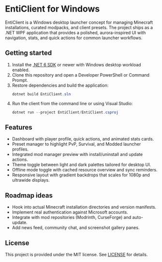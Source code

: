 # EntiClient for Windows

EntiClient is a Windows desktop launcher concept for managing Minecraft installations, curated modpacks, and client presets. The project ships as a .NET WPF application that provides a polished, aurora-inspired UI with navigation, stats, and quick actions for common launcher workflows.

## Getting started

1. Install the [.NET 6 SDK](https://dotnet.microsoft.com/en-us/download/dotnet/6.0) or newer with Windows desktop workload enabled.
2. Clone this repository and open a Developer PowerShell or Command Prompt.
3. Restore dependencies and build the application:
   ```powershell
   dotnet build EntiClient.sln
   ```
4. Run the client from the command line or using Visual Studio:
   ```powershell
   dotnet run --project EntiClient/EntiClient.csproj
   ```

## Features

- Dashboard with player profile, quick actions, and animated stats cards.
- Preset manager to highlight PvP, Survival, and Modded launcher profiles.
- Integrated mod manager preview with install/uninstall and update actions.
- Theme toggle between light and dark palettes tailored for desktop UI.
- Offline mode toggle with cached resource overview and sync reminders.
- Responsive layout with gradient backdrops that scales for 1080p and ultrawide displays.

## Roadmap ideas

- Hook into actual Minecraft installation directories and version manifests.
- Implement real authentication against Microsoft accounts.
- Integrate with mod repositories (Modrinth, CurseForge) and auto-update.
- Add news feed, community chat, and screenshot gallery panes.

## License

This project is provided under the MIT license. See [LICENSE](LICENSE) for details.
